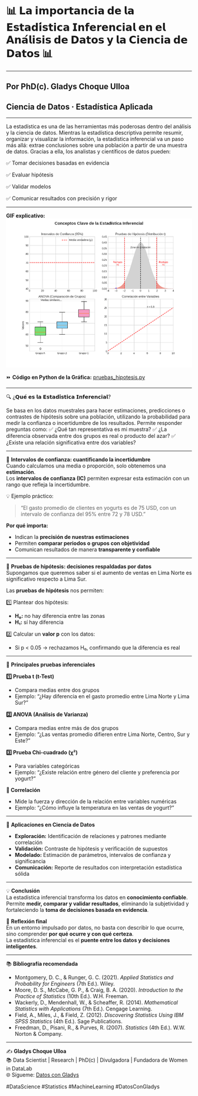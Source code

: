 # 📊 𝗟𝗮 𝗶𝗺𝗽𝗼𝗿𝘁𝗮𝗻𝗰𝗶𝗮 𝗱𝗲 𝗹𝗮 𝗘𝘀𝘁𝗮𝗱𝗶́𝘀𝘁𝗶𝗰𝗮 𝗜𝗻𝗳𝗲𝗿𝗲𝗻𝗰𝗶𝗮𝗹 𝗲𝗻 𝗲𝗹 𝗔𝗻𝗮́𝗹𝗶𝘀𝗶𝘀 𝗱𝗲 𝗗𝗮𝘁𝗼𝘀 𝘆 𝗹𝗮 𝗖𝗶𝗲𝗻𝗰𝗶𝗮 𝗱𝗲 𝗗𝗮𝘁𝗼𝘀 📊
---
Por PhD(c). Gladys Choque Ulloa
---
## Ciencia de Datos · Estadística Aplicada
---

La estadística es una de las herramientas más poderosas dentro del análisis y la ciencia de datos. Mientras la estadística descriptiva permite resumir, organizar y visualizar la información, la estadística inferencial va un paso más allá: extrae conclusiones sobre una población a partir de una muestra de datos. 
Gracias a ella, los analistas y científicos de datos pueden:

✅ Tomar decisiones basadas en evidencia

✅ Evaluar hipótesis

✅ Validar modelos

✅ Comunicar resultados con precisión y rigor

---

**GIF explicativo:**  
![Pruebas de Hipótesis](https://github.com/GladysUlloa/DatosConGladys_Posts_Spanish/blob/main/statistics_inference/estadistica_inferenciall.gif)  

⏩ **Código en Python de la Gráfica:** [pruebas_hipotesis.py](https://github.com/GladysUlloa/DatosConGladys_Posts_Spanish/blob/main/statistics_inference/statistics_inference.ipynb)

---

🔍 ¿𝗤𝘂𝗲́ 𝗲𝘀 𝗹𝗮 𝗘𝘀𝘁𝗮𝗱𝗶́𝘀𝘁𝗶𝗰𝗮 𝗜𝗻𝗳𝗲𝗿𝗲𝗻𝗰𝗶𝗮𝗹?

Se basa en los datos muestrales para hacer estimaciones, predicciones o contrastes de hipótesis sobre una población, utilizando la probabilidad para medir la confianza o incertidumbre de los resultados.
Permite responder preguntas como:
✅ ¿Qué tan representativa es mi muestra?
✅ ¿La diferencia observada entre dos grupos es real o producto del azar?
✅ ¿Existe una relación significativa entre dos variables?

---

📌 **Intervalos de confianza: cuantificando la incertidumbre**  
Cuando calculamos una media o proporción, solo obtenemos una **estimación**.  
Los **intervalos de confianza (IC)** permiten expresar esta estimación con un rango que refleja la incertidumbre.  

💡 Ejemplo práctico:  
> “El gasto promedio de clientes en yogurts es de 75 USD, con un intervalo de confianza del 95% entre 72 y 78 USD.”  

**Por qué importa:**  
- Indican la **precisión de nuestras estimaciones**  
- Permiten **comparar periodos o grupos con objetividad**  
- Comunican resultados de manera **transparente y confiable** 
---

📌 **Pruebas de hipótesis: decisiones respaldadas por datos**  
Supongamos que queremos saber si el aumento de ventas en Lima Norte es significativo respecto a Lima Sur.  

Las **pruebas de hipótesis** nos permiten:  

1️⃣ Plantear dos hipótesis:  
- **H₀:** no hay diferencia entre las zonas  
- **H₁:** sí hay diferencia  

2️⃣ Calcular un **valor p** con los datos:  
- Si p < 0.05 → rechazamos H₀, confirmando que la diferencia es real  

---

🧪 **Principales pruebas inferenciales**  

**1️⃣ Prueba t (t-Test)**  
- Compara medias entre dos grupos  
- Ejemplo: “¿Hay diferencia en el gasto promedio entre Lima Norte y Lima Sur?”  

**2️⃣ ANOVA (Análisis de Varianza)**  
- Compara medias entre más de dos grupos  
- Ejemplo: “¿Las ventas promedio difieren entre Lima Norte, Centro, Sur y Este?”  

**3️⃣ Prueba Chi-cuadrado (χ²)**  
- Para variables categóricas  
- Ejemplo: “¿Existe relación entre género del cliente y preferencia por yogurt?”  

**🔗 Correlación**  
- Mide la fuerza y dirección de la relación entre variables numéricas  
- Ejemplo: “¿Cómo influye la temperatura en las ventas de yogurt?”

---

🧩 **Aplicaciones en Ciencia de Datos**  

- **Exploración:** Identificación de relaciones y patrones mediante correlación  
- **Validación:** Contraste de hipótesis y verificación de supuestos  
- **Modelado:** Estimación de parámetros, intervalos de confianza y significancia  
- **Comunicación:** Reporte de resultados con interpretación estadística sólida  

---

💡 **Conclusión**  
La estadística inferencial transforma los datos en **conocimiento confiable**.  
Permite **medir, comparar y validar resultados**, eliminando la subjetividad y fortaleciendo la **toma de decisiones basada en evidencia**.  

🚀 **Reflexión final**  
En un entorno impulsado por datos, no basta con describir lo que ocurre, sino comprender **por qué ocurre y con qué certeza**.  
La estadística inferencial es el **puente entre los datos y decisiones inteligentes**.  

---

📚 **Bibliografía recomendada**  

- Montgomery, D. C., & Runger, G. C. (2021). *Applied Statistics and Probability for Engineers* (7th Ed.). Wiley.  
- Moore, D. S., McCabe, G. P., & Craig, B. A. (2020). *Introduction to the Practice of Statistics* (10th Ed.). W.H. Freeman.  
- Wackerly, D., Mendenhall, W., & Scheaffer, R. (2014). *Mathematical Statistics with Applications* (7th Ed.). Cengage Learning.  
- Field, A., Miles, J., & Field, Z. (2012). *Discovering Statistics Using IBM SPSS Statistics* (4th Ed.). Sage Publications.  
- Freedman, D., Pisani, R., & Purves, R. (2007). *Statistics* (4th Ed.). W.W. Norton & Company.  

---

✍️ **Gladys Choque Ulloa**  
📚 Data Scientist | Research | PhD(c) | Divulgadora | Fundadora de Women in DataLab  
🌐 Sígueme: [Datos con Gladys](https://linktr.ee/gladyschoqueulloa)  

#DataScience #Statistics #MachineLearning #DatosConGladys
